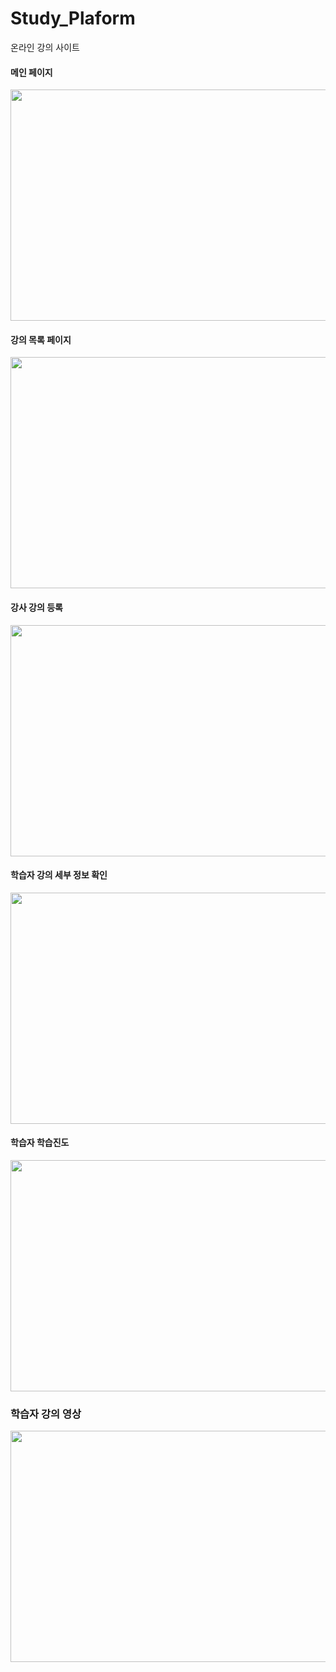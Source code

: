 # Study_Plaform
온라인 강의 사이트 

#### 메인 페이지
<img src="https://github.com/minseo0591/Study_Plaform/assets/85215467/7be222b3-4f64-4740-812b-bcc2b65e9d94" width="600" height="370">

#### 강의 목록 페이지
<img src="https://github.com/minseo0591/Study_Plaform/assets/85215467/cdad016d-b717-463e-a556-aa578c0f40bb" width="600" height="370">

#### 강사 강의 등록
<img src="https://github.com/minseo0591/Study_Plaform/assets/85215467/84a6e465-4a48-4a4b-af69-6b1b5ef9dd9a" width="600" height="370">

#### 학습자 강의 세부 정보 확인
<img src="https://github.com/minseo0591/Study_Plaform/assets/85215467/a9541fa2-78a1-4622-beb0-57b33813343d" width="600" height="370">

#### 학습자 학습진도
<img src="https://github.com/minseo0591/Study_Plaform/assets/85215467/66ad5053-b10b-4412-9a9b-da132c1ccac3" width="600" height="370">

### 학습자 강의 영상
<img src="https://github.com/minseo0591/Study_Plaform/assets/85215467/8dd9f113-e842-4e8a-8b9d-9c179ac2ae17" width="600" height="370">
